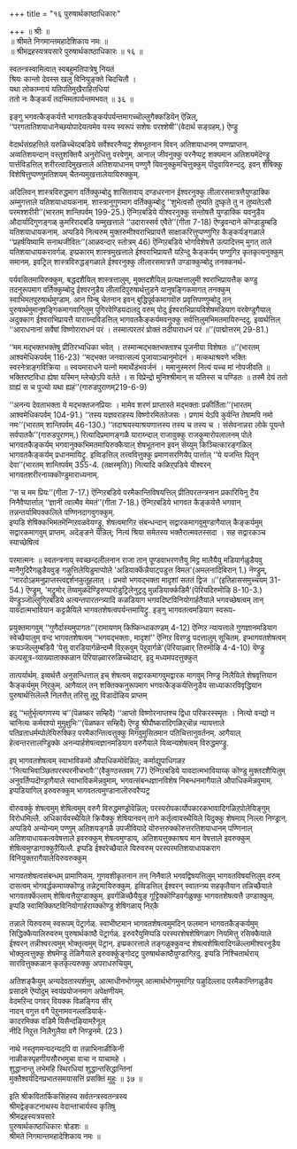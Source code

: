 +++
title = "१६ पुरुषार्थकाष्ठाधिकारः"

+++
॥ श्रीः ॥  
॥ श्रीमते निगमान्तमहादेशिकाय नमः ॥  
॥ श्रीमद्रहस्यत्रयसारे पुरुषार्थकाष्ठाधिकारः ॥ १६ ॥  

स्वतन्त्रस्वामित्वात् स्वबहुमतिपात्रेषु नियतं  
श्रियः कान्तो देवस्स खलु विनियुङ्क्ते चिदचितौ ।  
यथा लोकाम्नायं यतिपतिमुखैराहितधियां  
ततो नः कैङ्कर्यं तदभिमतपर्यन्तमभवत् ॥ ३६ ॥

इङ्गु भगवत्कैङ्कर्यत्तै भागवतकैङ्कर्यपर्यन्तमागच्चॊल्लुगैक्कडियॆन् ऎन्निल्, ‘‘परगतातिशयाधानेच्छयोपादेयत्वमेव यस्य स्वरूपं सशेषः परश्शेषी’’(वेदार्थ सङ्ग्रहम्.) ऎण्ड्रु

वेदार्थसंग्रहत्तिले यरुळिच्चॆय्दबडिये सर्वेश्वरनैप्पट्र शेषभूतनान विवन् अतिशयाधानम् पण्णप्राप्तन्. अव्वतिशयन्दान् वस्तुशक्तियै अनुरोधित्तु वरवेणुम्. आनाल् जीवनुक्कु परनैप्पट्र शक्यमान अतिशयमेदॆण्ड्रु पार्त्तविडत्तिल् शरीरत्वादिमुखत्ताले अतिशयाधानम् पण्णुगै यिवनुक्कुमचित्तुक्कुम् पॊदुवायिरुन्ददु. इवन् शेषिक्कु विशेषित्तुप्पण्णुमतिशयम् चैतन्यमुखत्तालेयायिरुक्कुम्.

अदिलिवन् शास्त्रविरुद्धमाग वर्तिक्कुम्बोदु शासितावाय् दण्डधरनान ईश्वरनुक्कु लीलारसमात्रत्तैयुण्डाक्कि अम्मुगत्ताले यतिशयाधायकनाम्. शास्त्रानुगुणमाग वर्तिक्कुम्बोदु ‘‘शुभेत्वसौ तुष्यति दुष्कृते तु न तुष्यतेऽसौ परमश्शरीरी’’(भारतम् शान्तिपर्वम् 199-25.) ऎन्गिऱबडिये यीश्वरनुक्कु सन्तोषत्तै युण्डाक्कि यवनुडैय औदार्यादिगुणङ्गळ् कुमरिरादबडि यम्मुखत्ताले ‘‘उदारास्सर्व एवैते’’(गीता 7-18) ऎण्ड्रवन्दाने कॊण्डाडुम्बडि यतिशयाधायकनाम्. अप्पडिये नित्यरुम् मुक्तरुमीश्वराभिप्रायत्तै साक्षाकरित्तुप्पण्णुगिऱ कैङ्कर्यङ्गळाले ‘‘प्रहर्षयिष्यामि सनाथजीवितः’’(आळवन्दार् स्तोत्रम् 46) ऎन्गिऱबडिये भोगविशेषत्तै उत्पादित्तम् मुगत् ताले यतिशयाधायकरावर्गळ्. इप्प्रकारम् शास्त्रमुखत्ताले ईश्वराभिप्रायत्तै यऱिन्दु कैङ्कर्यम् पण्णुगिऱ कृतकृत्यनुक्कुम् समानम्. इवट्रिल् शास्त्रविरुद्धङ्गळाले ईश्वरनुक्कु लीलारसमात्रत्तै उण्डाक्कुम्बोदु तनक्कनर्थ-

पर्यवसितमायिरुक्कुम्. बद्धदशैयिल् शास्त्रत्तालुम्, मुक्तदशैयिल् प्रत्यक्षत्तालुमी श्वराभिप्रायत्तैक् कण्डु तदनुरूपमाग वर्तिक्कुम्बोदु ईश्वरनुडैय लीलादिपुरुषार्थत्तुडने यानुषङ्गिकमागत् तनक्कुम् स्वाभिमतपुरुषार्थमुण्डाम्. आन पिन्बु चेतनान इवन् बुद्धिपूर्वकमागवॊरु प्रवृत्तिपण्णुम्बोदु तन् पुरुषार्थमुमानुषङ्गिकमागवागिलुम् पुगिरवेण्डियदालदु वरुम् पोदु ईश्वराभिप्रायविशेषमडियाग वरवेण्डुगैयाल् अदुक्काग ईश्वराभिप्रायत्तै याराय्न्दविडत्तिल् भागवतकैङ्कर्यमवनुक्कु सर्वत्तिलुमभिमतमायिरुन्ददु. इव्वर्थत्तिल् ‘‘आराधनानां सर्वेषां विष्णोराराधनं परं । तस्मात्परतरं प्रोक्तं तदीयाराधनं परं ॥’’(पाद्मोत्तरम् 29-81.)

‘‘मम मद्भक्तभक्तेषु प्रीतिरभ्यधिका भवेत् । तस्मान्मद्भक्तभक्ताश्च पूजनीया विशेषतः ॥’’(भारतम्  आश्वमेधिकपर्वम् 116-23) ‘‘मद्भक्त जनवात्सल्यं पूजायाञ्चानुमोदनं । मत्कथाश्रवणे भक्तिः स्वरनेत्राङ्गविक्रिया ॥ स्वयमाराधने यत्नो ममार्थेडंभवर्जनं । ममानुस्मरणं नित्यं यच्च मां नोपजीवति ॥ भक्तिरष्टविधा ह्येषा यस्मिन् म्लेच्छेऽपि वर्तते । स विप्रेन्द्रो मुनिश्श्रीमान् स यतिस्स च पण्डितः ॥ तस्मै देयं ततो ग्राह्यं स च पूज्यो यथा ह्यहं’’(गारुडपुराणम्219-6-9)

‘‘अनन्य देवताभक्ता ये मद्भक्तजनप्रियाः । मामेव शरणं प्राप्तास्ते मद्भक्ताः प्रकीर्तिताः’’(भारतम्  आश्वमेधिकपर्वम् 104-91.) ‘‘तस्य यज्ञवराहस्य विष्णोरमिततेजसः । प्रणामं येऽपि कुर्वन्ति तेषामपि नमो नमः’’(भारतम् शान्तिपर्वम् 46-130.) ‘‘तदाश्रयस्याश्रयणात्तस्य तस्य च तस्य च । संसेवनान्नरा लोके पूयन्ते सर्वपातकै’’(गारुडपुराणम्.) रित्यादिप्रमाणङ्गळै याराय्न्दाल् राजावुक्कु राजकुमारोपलालनम् पोले भागवतकैङ्कर्यम् भगवानुक्कभिमतमायिरुक्कैयाल् शेषभूतनान इवन् सॆय्युम् किञ्चित्कारङ्गळिल् भागवतकैङ्कर्यम् प्रधानमायिट्रु. इव्विडत्तिल् तत्त्ववित्तुक्कु प्रमाणसरणियैप् पार्त्ताल् ‘‘ये यजन्ति पितॄन् देवा’’(भारतम् शान्तिपर्वम् 355-4. (तक्षस्मृति)) नित्यादि कळिऱ्‌पडिये यीश्वरन् भागवतशरीरनाय्क्कॊण्डुमाराध्यनाम्.

‘‘स च मम प्रियः’’(गीता 7-17.) ऎन्गिऱबडिये परमैकान्तिविषयत्तिल् प्रीतिपरतन्त्रनान प्रकारियिनु टैय निनैवैप्पार्त्ताल् ‘‘ज्ञानी त्वात्मैव मेमतं’’(गीता 7-18.) ऎन्गिऱबडिये भागवत कैङ्कर्यत्तै भगवान् तन्नन्तर्यामिपक्कलिले पण्णिनदागवुगक्कुम्.   
इप्पडि शेषिक्कभिमतमॆन्गिऱवळवेयण्ड्रु, शेषत्वमागिऱ संबन्धन्दान् सद्वारकमागवुमुण्डागैयाल् कैङ्कर्यमुम् सद्वारकमागवुम् प्राप्तम्. अदॆङ्ङने यॆन्निल्; नित्यं श्रिया समेतस्य भक्तैरात्मवतस्सदा । सह सद्वारकञ्च स्याच्छेषित्वं

परमात्मनः ॥ स्वतन्त्रनाय् स्वच्छन्दलीलनान राजा तान् पूण्डवाभरणत्तैयु मिट्ट मालैयैयु मडियार्गळुडैयवु मानैगुदिरैगळुडैयवुङ् गऴुत्तिलेयिडुमाप्पोले 'अडियार्क्कॆन्नैयाट्पडुत्त विमल'(अमलनादिबिरान् 1.) नॆण्ड्रुम्, ‘‘नारदोऽहमनुप्राप्तस्त्वद्दर्शनकुतूहलात् । प्रभवो भगवद्भक्ता मादृशां सततं द्विज ॥’’(इतिहाससमुच्चयम् 31-54.) ऎण्ड्रुम्, 'मट्रुमोर् तॆय्वमुळदॆण्ड्रिरुप्पारोडुट्रिलेनुट्रदु मुन्नडियार्क्कडिमै'(पॆरियदिरुमॊऴि 8-10-3.) यॆण्ड्रुञ्जॊल्लुगिऱबडिये अत्यन्तपारतन्त्र्यादि कळडियाग भगवदिष्टविनियोगार्हतैयाले भगवच्छेषत्वम् तान् यावदात्मभावियान कट्टळैयिले भागवतशेषत्वपर्यन्तमायिट्रु. इङ्गु भागवतत्वमडियाग स्वरूप-

प्रयुक्तमागवुम् ‘‘गुणैर्दास्यमुपागतः’’(रामायणम् किष्किन्धाकाण्डम् 4-12) ऎन्गिऱ न्यायत्ताले गुणज्ञानमडियाग स्वेच्छैयालुम् वन्द भागवतशेषत्वम् ‘‘भगवद्भक्ताः, मादृशां’’ ऎन्गिऱ विरण्डु पदत्तालुम् सूचितम्. इप्भागवतशेषत्वम् क्रयञ्जॆल्लुम्बडियै 'पेसु वारडियार्गळॆन्दम्मै विऱ्‌कवुम् पॆऱुवार्गळे'(पॆरियाऴ्वार् तिरुमॊऴि 4-4-10) यॆण्ड्रु कल्पसूत्र-व्याख्याताक्कळान पॆरियाऴ्वाररुळिच्चॆय्दार्. इदु मध्यमपदत्तुक्कुत्

तात्पर्यार्थम्. इव्वर्थत्तै अनुसन्धित्ताल् इच् शेषत्वम् सद्वारकमागवुमद्वारक मागवुम् निण्ड्र निलैयिले शेषवृत्तियान कैङ्कर्यमुम् निऱ्‌कुम्. आगैयाल् तन् शक्तिक्कनुरूपमाग भगवत्कैङ्कर्यत्तिनुडैय साध्याकारविवृद्धियान पुरुषार्थत्तिलॆल्लै निलत्तैत् तरिसु तूऱु विडादॊऴिय प्राप्तम्

इदु ‘‘भर्तुर्भृत्यगणस्य च’’(पॆळष्कर सम्हिदै) ‘‘आप्तो विष्णोरनाप्तश्च द्विधा परिकरस्स्मृतः । नित्यो वन्द्यो न चानित्यः कर्मवश्यो मुमुक्षुभिः’’(पॆळष्कर सम्हिदै) ऎण्ड्रु श्रीपौष्करादिगळिऱ्‌चॊन्न न्यायत्ताले पतिव्रताधर्मम्पोलेयिरुक्किऱ परमैकान्तित्वत्तुक्कु मिगवुमुसितमान पतिचित्तानुवर्तनम्. आगैयाल् हेत्वन्तरत्तालण्ड्रिक्के अनन्यार्हशेषत्वज्ञानमडियाग वरुगैयाले यिव्वन्यशेषत्वम् विरुद्धमण्ड्रु.

इप् भागवतशेषत्वम् स्वाभाविकमो औपाधिकमोवॆन्निल्; कर्माद्युपाधिगळऱ ‘‘नित्याभिवाञ्छितपरस्परनीचभावैः’’(वैकुण्ठस्तवम् 77) ऎन्गिऱबडिये यावदात्मभावियाय्क् कॊण्डु मुक्तदशैयिलुम् अनुवर्तिप्पदॊण्ड्रागैयाले स्वाभाविकमॆन्नवुमाम्, भगवत्संबन्धज्ञानविशेष निबन्धनमागैयाले औपाधिकमॆन्नवुमाम्. इप्पडियागिल् इरुवरुक्कुम् भागवतत्वमुण्डानालॊरुवरैप्पट्र

वॊरुवर्क्कु शेषत्वमुम् शेषित्वमुम् वरुगै विरुद्धमण्ड्रोवॆन्निल्; परस्परोपकार्योपकारकभावादिगळिऱ्‌पोलेयिङ्गुम् विरोधमिल्लै. अधिकार्यवस्थैयिले क्रियैक्कु शेषियानवन् ताने कर्तृत्वावस्थैयिले यिदुक्कु शेषमाय् निल्ला निण्ड्रान्. अप्पडिये अन्योन्यम् पण्णुम् अतिशयङ्गळै उपजीवियादे यॊरुत्तरुक्कॊरुत्तरतिशयाधानम् पण्णिनाल् अतिशयाधायकत्ववेषत्ताले इवरुक्कुम् शेषत्वमुण्डाय्, अतिशयत्तुक्काश्रय मान वेषत्ताले इवरुक्कुम् शेषित्वमुण्डागाक्कुऱैयिल्लै. इप्पडि ईश्वरेच्छैयाले यिरुवरुम् परस्परमतिशयाधायकराग विनियुक्तरागैयालेयिरुवरुक्कुम्

भागवतशेषत्वसंबन्धम् प्रामाणिकम्. गुणवशीकृतनान तन् निनैवाले भगवद्विषयत्तिलुम् भागवतविषयत्तिलुम् वरुम् दासत्वम् भोगवर्द्धकमाय्क्कॊण्डु तन्नेट्रमायिरुक्कुम्. इव्विडत्तिल् ईश्वरन् स्वातन्त्र्य सहकृतैयान तन्निच्छैयाले भागवतर्क्कॆल्लाम् शेषित्वत्तैयुण्डाक्कुम्. इवर्गळिच्छैयैयुङ् गूट्टिक्कॊण्डिवर्गळुक्कु भागवतशेषत्वत्तै उण्डाक्कुम्. इप्पडि स्वामिक्किष्टविनियोगार्हराय्क्कॊण्डु शेषिगळाय् निऱ्‌कै

तन्नाले यिरुवरुम् स्वरूपम् पॆट्रार्गळ्. स्वाभीष्टमान भागवतशेषत्वमुमदिन् फलमान भागवतकैङ्कर्यमुम् सिद्धिक्कैयालिरुवरुम् पुरुषार्थकाष्ठै पॆट्रार्गळ्. इरुवरैयुमिप्पडि परस्परशेषशेषिगळाग नियमित्तु रसिक्कैयाले ईश्वरन् तन्नीश्वरत्वमुम् भोक्तृत्वमुम् पॆट्रान्. इप्प्रकारत्ताले तङ्गळुक्कुवन्द शेषत्वशेषित्वादिगळॆल्लामीश्वरनुडैय भोक्तृत्वत्तुक्कु शेषमॆण्ड्रु तॆळिगैयाले इरुवर्क्कुङ्गोदट्र पुरुषार्थकाष्ठैयुण्डागिऱदु. इप्पडि निश्चितार्थराय् सारवित्तुक्कळान कृतकृत्यरुक्कु अपराधरुचियुम्,

अतिशङ्कैयुम् अन्यदेवतास्पर्शमुम्, आत्माधीनभोगमुम् आत्मार्थभोगमुमागिऱ पऴुदिल्लाद परमैकान्तिगळुडैय प्रसादमे ऎप्पोदुम् स्वयंप्रयोजनमाग अपेक्षणीयम्.  
वेदमऱिन्द पगवर् वियक्क विळङ्गिय सीर्  
नादन् वगुत्त वगै पॆऱुनामवनल्लडियार्क्-  
कादरमिक्क वडिमै यिसैन्दऴियामऱैनूल्  
नीदि निऱुत्त निलैगुलैया वगै निण्ड्रनमे. (23 )

नाथे नस्तृणमन्यदन्यदपि वा तन्नाभिनाळीकिनी  
नाळीकस्पृहणीयसौरभमुचा वाचा न याचामहे ।  
शुद्धानान्तु लभेमहि स्थिरधियां शुद्धान्तसिद्धान्तिनां  
मुक्तैश्वर्यदिनप्रभातसमयासत्तिं प्रसक्तिं मुहुः ॥ ३७ ॥  

इति श्रीकवितार्किकसिंहस्य सर्वतन्त्रस्वतन्त्रस्य  
श्रीमद्वेङ्कटनाथस्य वेदान्ताचार्यस्य कृतिषु  
श्रीमद्रहस्यत्रयसारे  
पुरुषार्थकाष्ठाधिकारः षोडशः ॥  
श्रीमते निगमान्तमहादेशिकाय नमः ॥
